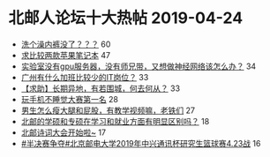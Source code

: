 # 北邮人论坛十大热帖 2019-04-24

- [洗个澡内裤没了？？？](https://bbs.byr.cn/article/Talking/6115520) 60
- [求比较两款苹果笔记本](https://bbs.byr.cn/article/Notebook/178896) 47
- [实验室没有gpu服务器，没有师兄带，又想做神经网络该怎么办？](https://bbs.byr.cn/article/ML_DM/33864) 34
- [广州有什么加班比较少的IT岗位？](https://bbs.byr.cn/article/WorkLife/1121501) 33
- [【求助】长期异地，有若围城，何去何从？](https://bbs.byr.cn/article/Feeling/3108155) 33
- [玩手机不睡觉大赛第一名](https://bbs.byr.cn/article/Picture/3240726) 28
- [男生怎么瘦大腿和屁股，有教学视频嘛，老铁们](https://bbs.byr.cn/article/Gymnasium/113414) 27
- [北邮的学硕和专硕在学习和就业方面有明显区别吗？](https://bbs.byr.cn/article/AimGraduate/1165100) 18
- [北邮诗词大会开始啦~](https://bbs.byr.cn/article/Poetry/33532) 17
- [#半决赛争夺#北京邮电大学2019年中兴通讯杯研究生篮球赛4.23战](https://bbs.byr.cn/article/Basketball/610495) 16


